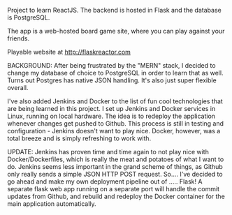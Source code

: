 Project to learn ReactJS. The backend is hosted in Flask and the database is PostgreSQL.

The app is a web-hosted board game site, where you can play against your friends.

Playable website at http://flaskreactor.com

BACKGROUND:
After being frustrated by the "MERN" stack, I decided to change my database of choice to PostgreSQL in order to learn that as well. Turns out Postgres has native JSON handling. It's also just super flexible overall.

I've also added Jenkins and Docker to the list of fun cool technologies that are being learned in this project. I set up Jenkins and Docker services in Linux, running on local hardware. The idea is to redeploy the application whenever changes get pushed to Github. This process is still in testing and configuration - Jenkins doesn't want to play nice. Docker, however, was a total breeze and is simply refreshing to work with.

UPDATE: Jenkins has proven time and time again to not play nice with Docker/Dockerfiles, which is really the meat and potatoes of what I want to do. Jenkins seems less important in the grand scheme of things, as Github only really sends a simple JSON HTTP POST request. So.... I've decided to go ahead and make my own deployment pipeline out of ..... Flask! A separate flask web app running on a separate port will handle the commit updates from Github, and rebuild and redeploy the Docker container for the main application automatically.

